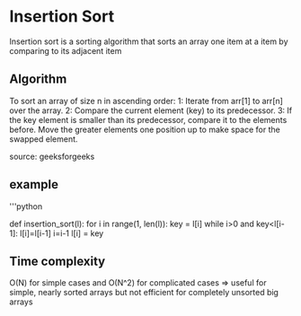 # Insertion Sort

Insertion sort is a sorting algorithm that sorts an array one item at a item by comparing to its adjacent item

## Algorithm

To sort an array of size n in ascending order: 
1: Iterate from arr[1] to arr[n] over the array. 
2: Compare the current element (key) to its predecessor. 
3: If the key element is smaller than its predecessor, compare it to the elements before. Move the greater elements one position up to make space for the swapped element.

source: geeksforgeeks

## example 

'''python

def insertion_sort(l):
    for i in range(1, len(l)):
        key = l[i]
        while i>0 and key<l[i-1]:
            l[i]=l[i-1] 
            i=i-1
        l[i] = key

## Time complexity 

O(N) for simple cases and O(N^2) for complicated cases 
=> useful for simple, nearly sorted arrays but not efficient for completely unsorted big arrays

